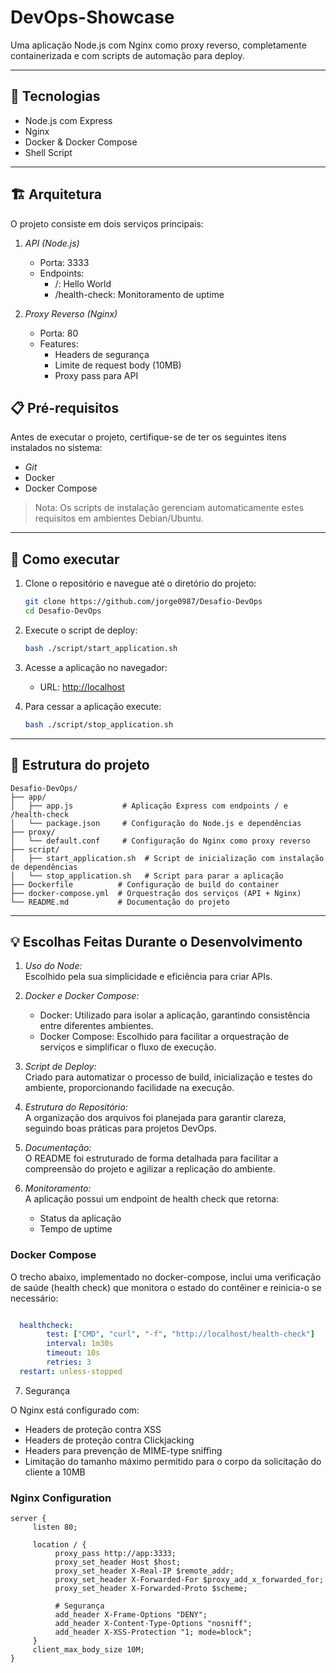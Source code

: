 # DevOps-Showcase

Uma aplicação Node.js com Nginx como proxy reverso, completamente containerizada e com scripts de automação para deploy.

---
## 🚀 Tecnologias

- Node.js com Express
- Nginx
- Docker & Docker Compose
- Shell Script

---
## 🏗️ Arquitetura

O projeto consiste em dois serviços principais:

1. *API (Node.js)*
    - Porta: 3333
    - Endpoints:
      - /: Hello World
      - /health-check: Monitoramento de uptime

2. *Proxy Reverso (Nginx)*
    - Porta: 80
    - Features:
      - Headers de segurança
      - Limite de request body (10MB)
      - Proxy pass para API

## 📋 Pré-requisitos

Antes de executar o projeto, certifique-se de ter os seguintes itens instalados no sistema:

- *Git*
- Docker
- Docker Compose

> Nota: Os scripts de instalação gerenciam automaticamente estes requisitos em ambientes Debian/Ubuntu.

---
## 🚀 Como executar

1. Clone o repositório e navegue até o diretório do projeto:
    ```bash
    git clone https://github.com/jorge0987/Desafio-DevOps
    cd Desafio-DevOps
    ```

2. Execute o script de deploy:
    ```bash
    bash ./script/start_application.sh
    ```

3. Acesse a aplicação no navegador:
    - URL: [http://localhost](http://localhost)

4. Para cessar a aplicação execute:
    ```bash
    bash ./script/stop_application.sh
    ```

---
## 📂 Estrutura do projeto

```plaintext
Desafio-DevOps/
├── app/
│   ├── app.js           # Aplicação Express com endpoints / e /health-check
│   └── package.json     # Configuração do Node.js e dependências
├── proxy/
│   └── default.conf     # Configuração do Nginx como proxy reverso
├── script/
│   ├── start_application.sh  # Script de inicialização com instalação de dependências
│   └── stop_application.sh   # Script para parar a aplicação
├── Dockerfile          # Configuração de build do container
├── docker-compose.yml  # Orquestração dos serviços (API + Nginx)
└── README.md           # Documentação do projeto
```

---
## 💡 Escolhas Feitas Durante o Desenvolvimento

1. *Uso do Node:*  
    Escolhido pela sua simplicidade e eficiência para criar APIs.

2. *Docker e Docker Compose:*  
    - Docker: Utilizado para isolar a aplicação, garantindo consistência entre diferentes ambientes.  
    - Docker Compose: Escolhido para facilitar a orquestração de serviços e simplificar o fluxo de execução.

3. *Script de Deploy:*  
    Criado para automatizar o processo de build, inicialização e testes do ambiente, proporcionando facilidade na execução.

4. *Estrutura do Repositório:*  
    A organização dos arquivos foi planejada para garantir clareza, seguindo boas práticas para projetos DevOps.

6. *Documentação:*  
    O README foi estruturado de forma detalhada para facilitar a compreensão do projeto e agilizar a replicação do ambiente.

7. *Monitoramento:*  
    A aplicação possui um endpoint de health check que retorna:
    - Status da aplicação
    - Tempo de uptime

### Docker Compose
O trecho abaixo, implementado no docker-compose, inclui uma verificação de saúde (health check) que monitora o estado do contêiner e reinicia-o se necessário:

```yaml

  healthcheck:
        test: ["CMD", "curl", "-f", "http://localhost/health-check"]
        interval: 1m30s
        timeout: 10s
        retries: 3
  restart: unless-stopped
```

7. Segurança

O Nginx está configurado com:

- Headers de proteção contra XSS
- Headers de proteção contra Clickjacking
- Headers para prevenção de MIME-type sniffing
- Limitação do tamanho máximo permitido para o corpo da solicitação do cliente a 10MB
### Nginx Configuration

```nginx
server {
     listen 80;

     location / {
          proxy_pass http://app:3333;
          proxy_set_header Host $host;
          proxy_set_header X-Real-IP $remote_addr;
          proxy_set_header X-Forwarded-For $proxy_add_x_forwarded_for;
          proxy_set_header X-Forwarded-Proto $scheme;

          # Segurança
          add_header X-Frame-Options "DENY";
          add_header X-Content-Type-Options "nosniff";
          add_header X-XSS-Protection "1; mode=block";
     }
     client_max_body_size 10M;
}
```
